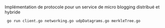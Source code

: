 Implémentation de protocole pour un service de micro blogging distribué et hybride

` go run client.go networking.go udpDatagrams.go merkleTree.go`